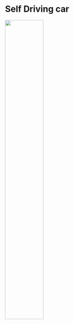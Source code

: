 # Self Driving car
<img src="https://github.com/AntonyBARGE/ai_driven_cars/blob/main/ai%20driven%20cars%20gif.gif" width="50%"/>
